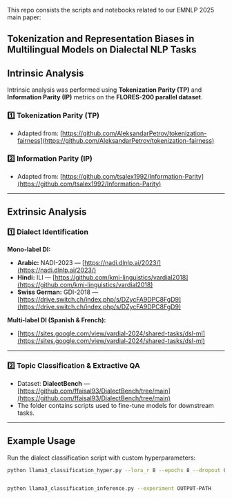 This repo consists the scripts and notebooks related to our EMNLP 2025 main paper: 
## Tokenization and Representation Biases in Multilingual Models on Dialectal NLP Tasks 

## Intrinsic Analysis

Intrinsic analysis was performed using **Tokenization Parity (TP)** and **Information Parity (IP)** metrics on the **FLORES-200 parallel dataset**.

### 1️⃣ Tokenization Parity (TP)
- Adapted from: [https://github.com/AleksandarPetrov/tokenization-fairness](https://github.com/AleksandarPetrov/tokenization-fairness)

### 2️⃣ Information Parity (IP)
- Adapted from: [https://github.com/tsalex1992/Information-Parity](https://github.com/tsalex1992/Information-Parity)
---

## Extrinsic Analysis

### 1️⃣ Dialect Identification

**Mono-label DI:**
- **Arabic:** NADI-2023 — [https://nadi.dlnlp.ai/2023/](https://nadi.dlnlp.ai/2023/)  
- **Hindi:** ILI — [https://github.com/kmi-linguistics/vardial2018](https://github.com/kmi-linguistics/vardial2018)  
- **Swiss German:** GDI-2018 — [https://drive.switch.ch/index.php/s/DZycFA9DPC8FgD9](https://drive.switch.ch/index.php/s/DZycFA9DPC8FgD9)  

**Multi-label DI (Spanish & French):**
- [https://sites.google.com/view/vardial-2024/shared-tasks/dsl-ml](https://sites.google.com/view/vardial-2024/shared-tasks/dsl-ml)

---

### 2️⃣ Topic Classification & Extractive QA

- Dataset: **DialectBench** — [https://github.com/ffaisal93/DialectBench/tree/main](https://github.com/ffaisal93/DialectBench/tree/main)  
- The folder contains scripts used to fine-tune models for downstream tasks.

---
  ## Example Usage

  Run the dialect classification script with custom hyperparameters:

```bash
python llama3_classification_hyper.py --lora_r 8 --epochs 8 --dropout 0.1


python llama3_classification_inference.py --experiment OUTPUT-PATH
 




